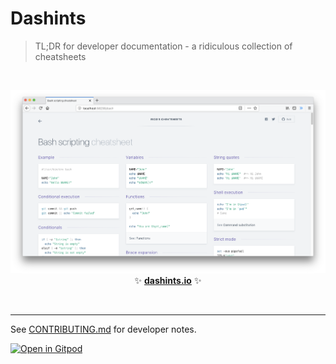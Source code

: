 # Dashints

> TL;DR for developer documentation - a ridiculous collection of cheatsheets

<br>

<p align='center'>
<a href='https://dashints.dev/'><img src='_docs/images/screenshot.png' width=600></a>
<br>
✨ <b><a href='https://dashints.dev/'>dashints.io</a></b> ✨
</p>

<br>

---

See [CONTRIBUTING.md](CONTRIBUTING.md) for developer notes.

[![Open in Gitpod](https://gitpod.io/button/open-in-gitpod.svg)](https://gitpod.io/#https://github.com/4lch4/cheatsheets)
